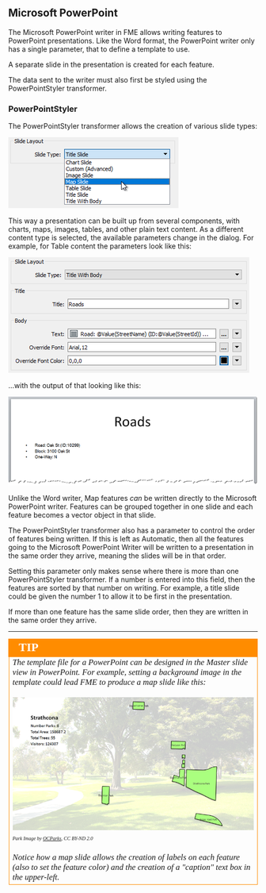 ## Microsoft PowerPoint ##
The Microsoft PowerPoint writer in FME allows writing features to PowerPoint presentations. Like the Word format, the PowerPoint writer only has a single parameter, that to define a template to use.

A separate slide in the presentation is created for each feature.

The data sent to the writer must also first be styled using the PowerPointStyler transformer. 


### PowerPointStyler ###
The PowerPointStyler transformer allows the creation of various slide types:

![](./Images/Img5.003.PPTStylerSlideTypes.png)

This way a presentation can be built up from several components, with charts, maps, images, tables, and other plain text content. As a different content type is selected, the available parameters change in the dialog. For example, for Table content the parameters look like this:

![](./Images/Img5.004.PPTStylerTitleContent.png)

...with the output of that looking like this:

![](./Images/Img5.005.PPTTitleBodyOutput.png)


Unlike the Word writer, Map features *can* be written directly to the Microsoft PowerPoint writer. Features can be grouped together in one slide and each feature becomes a vector object in that slide.

The PowerPointStyler transformer also has a parameter to control the order of features being written. If this is left as Automatic, then all the features going to the Microsoft PowerPoint Writer will be written to a presentation in the same order they arrive, meaning the slides will be in that order. 

Setting this parameter only makes sense where there is more than one PowerPointStyler transformer. If a number is entered into this field, then the features are sorted by that number on writing. For example, a title slide could be given the number 1 to allow it to be first in the presentation.

If more than one feature has the same slide order, then they are written in the same order they arrive.

---

<!--Tip Section--> 

<table style="border-spacing: 0px">
<tr>
<td style="vertical-align:middle;background-color:darkorange;border: 2px solid darkorange">
<i class="fa fa-info-circle fa-lg fa-pull-left fa-fw" style="color:white;padding-right: 12px;vertical-align:text-top"></i>
<span style="color:white;font-size:x-large;font-weight: bold;font-family:serif">TIP</span>
</td>
</tr>

<tr>
<td style="border: 1px solid darkorange">
<span style="font-family:serif; font-style:italic; font-size:larger">
The template file for a PowerPoint can be designed in the Master slide view in PowerPoint. For example, setting a background image in the template could lead FME to produce a map slide like this:
<br><br><img src="./Images/Img5.006.PPTMapOutput.png">
<br><span style="font-style:italic;font-size:x-small">Park Image by <a href="https://www.flickr.com/photos/ocparks/">OCParks</a>, CC BY-ND 2.0</span> 
<br><br>Notice how a map slide allows the creation of labels on each feature (also to set the feature color) and the creation of a "caption" text box in the upper-left.
</span>
</td>
</tr>
</table>

 
